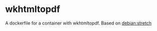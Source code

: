 # wkhtmltopdf

A dockerfile for a container with wkhtmltopdf. Based on [debian:stretch](https://hub.docker.com/_/node/)
